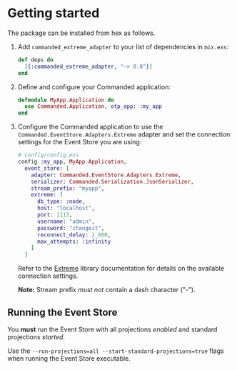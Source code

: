 # Getting started

The package can be installed from hex as follows.

1. Add `commanded_extreme_adapter` to your list of dependencies in `mix.exs`:

    ```elixir
    def deps do
      [{:commanded_extreme_adapter, "~> 0.8"}]
    end
    ```

2. Define and configure your Commanded application:

    ```elixir
    defmodule MyApp.Application do
      use Commanded.Application, otp_app: :my_app
    end
    ```

3. Configure the Commanded application to use the `Commanded.EventStore.Adapters.Extreme` adapter and set the connection settings for the Event Store you are using:

    ```elixir
    # config/config.exs
    config :my_app, MyApp.Application,
      event_store: [
        adapter: Commanded.EventStore.Adapters.Extreme,
        serializer: Commanded.Serialization.JsonSerializer,
        stream_prefix: "myapp",
        extreme: [
          db_type: :node,
          host: "localhost",
          port: 1113,
          username: "admin",
          password: "changeit",
          reconnect_delay: 2_000,
          max_attempts: :infinity
        ]
      ]
    ```

    Refer to the [Extreme](https://hexdocs.pm/extreme/) library documentation for details on the available connection settings.

    **Note:** Stream prefix *must not* contain a dash character ("-").

## Running the Event Store

You **must** run the Event Store with all projections _enabled_ and standard projections _started_.

Use the `--run-projections=all --start-standard-projections=true` flags when running the Event Store executable.
